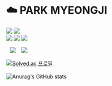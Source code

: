 <div>

<h1>☁️ PARK MYEONGJI</h1>

  <p>                                                                                                                                       
    <img src="https://img.shields.io/badge/Java-007396?style=flat&logo=OpenJDK&logoColor=white"/>
    <img src="https://img.shields.io/badge/MySQL-4479A1?style=flat&logo=MySQL&logoColor=white"/>
  <br />                                                                            
    <img src="https://img.shields.io/badge/HTML5-E34F26?style=flat&logo=HTML5&logoColor=white"/>
    <img src="https://img.shields.io/badge/CSS3-1572B6?style=flat&logo=CSS3&logoColor=white"/>
    <img src="https://img.shields.io/badge/JavaScript-F7DF1E?style=flat&logo=JavaScript&logoColor=white"/>
  </p>
  <p>
   <a href="pmmmg726@gmail.com">
    <img src="https://img.shields.io/badge/Gmail-d14836?style=flat-square&logo=Gmail&logoColor=white&link=mailto:quf8093@gmail.com"
        style="height : auto; margin-left : 10px; margin-right : 10px;"/></a>
    <a href="https://velog.io/@mzi726"><img src="http://img.shields.io/badge/-Velog-20c997?style=flat&logo=Velog&logoColor=white&link=https://velog.io/@mzi726"/>
  </p>

  
[![Solved.ac
프로필](http://mazassumnida.wtf/api/v2/generate_badge?boj=mzi726)](https://solved.ac/mzi726)
<br />
<br />
![Anurag's GitHub stats](https://github-readme-stats.vercel.app/api?username=myzi726&show_icons=true&theme=radical)

</div>
